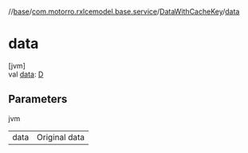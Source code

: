 //[base](../../../index.md)/[com.motorro.rxlcemodel.base.service](../index.md)/[DataWithCacheKey](index.md)/[data](data.md)

# data

[jvm]\
val [data](data.md): [D](index.md)

## Parameters

jvm

| | |
|---|---|
| data | Original data |
